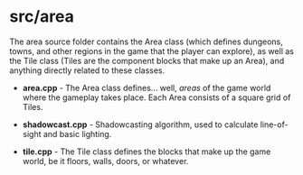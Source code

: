 # src/area

The area source folder contains the Area class (which defines dungeons, towns, and other regions in the game that the player can explore), as well as the Tile
class (Tiles are the component blocks that make up an Area), and anything directly related to these classes.

* **area.cpp** - The Area class defines... well, *areas* of the game world where the gameplay takes place. Each Area consists of a square grid of Tiles.

* **shadowcast.cpp** - Shadowcasting algorithm, used to calculate line-of-sight and basic lighting.

* **tile.cpp** - The Tile class defines the blocks that make up the game world, be it floors, walls, doors, or whatever.
